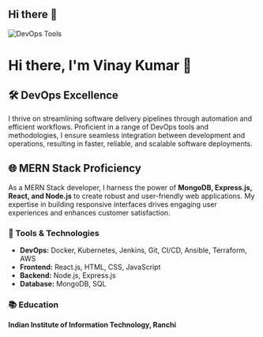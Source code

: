 ## Hi there 👋

![DevOps Tools](https://path/to/your/tools/image.png)

# Hi there, I'm Vinay Kumar 👋

## 🛠️ DevOps Excellence
I thrive on streamlining software delivery pipelines through automation and efficient workflows. Proficient in a range of DevOps tools and methodologies, I ensure seamless integration between development and operations, resulting in faster, reliable, and scalable software deployments.

## 🌐 MERN Stack Proficiency
As a MERN Stack developer, I harness the power of **MongoDB, Express.js, React, and Node.js** to create robust and user-friendly web applications. My expertise in building responsive interfaces drives engaging user experiences and enhances customer satisfaction.

### 🔧 Tools & Technologies
- **DevOps:** Docker, Kubernetes, Jenkins, Git, CI/CD, Ansible, Terraform, AWS
- **Frontend:** React.js, HTML, CSS, JavaScript
- **Backend:** Node.js, Express.js
- **Database:** MongoDB, SQL

### 📚 Education
**Indian Institute of Information Technology, Ranchi**
